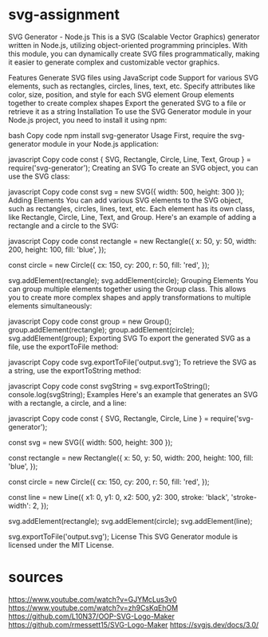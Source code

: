 # svg-assignment
SVG Generator - Node.js
This is a SVG (Scalable Vector Graphics) generator written in Node.js, utilizing object-oriented programming principles. With this module, you can dynamically create SVG files programmatically, making it easier to generate complex and customizable vector graphics.

Features
Generate SVG files using JavaScript code
Support for various SVG elements, such as rectangles, circles, lines, text, etc.
Specify attributes like color, size, position, and style for each SVG element
Group elements together to create complex shapes
Export the generated SVG to a file or retrieve it as a string
Installation
To use the SVG Generator module in your Node.js project, you need to install it using npm:

bash
Copy code
npm install svg-generator
Usage
First, require the svg-generator module in your Node.js application:

javascript
Copy code
const { SVG, Rectangle, Circle, Line, Text, Group } = require('svg-generator');
Creating an SVG
To create an SVG object, you can use the SVG class:

javascript
Copy code
const svg = new SVG({ width: 500, height: 300 });
Adding Elements
You can add various SVG elements to the SVG object, such as rectangles, circles, lines, text, etc. Each element has its own class, like Rectangle, Circle, Line, Text, and Group. Here's an example of adding a rectangle and a circle to the SVG:

javascript
Copy code
const rectangle = new Rectangle({
  x: 50,
  y: 50,
  width: 200,
  height: 100,
  fill: 'blue',
});

const circle = new Circle({
  cx: 150,
  cy: 200,
  r: 50,
  fill: 'red',
});

svg.addElement(rectangle);
svg.addElement(circle);
Grouping Elements
You can group multiple elements together using the Group class. This allows you to create more complex shapes and apply transformations to multiple elements simultaneously:

javascript
Copy code
const group = new Group();
group.addElement(rectangle);
group.addElement(circle);
svg.addElement(group);
Exporting SVG
To export the generated SVG as a file, use the exportToFile method:

javascript
Copy code
svg.exportToFile('output.svg');
To retrieve the SVG as a string, use the exportToString method:

javascript
Copy code
const svgString = svg.exportToString();
console.log(svgString);
Examples
Here's an example that generates an SVG with a rectangle, a circle, and a line:

javascript
Copy code
const { SVG, Rectangle, Circle, Line } = require('svg-generator');

const svg = new SVG({ width: 500, height: 300 });

const rectangle = new Rectangle({
  x: 50,
  y: 50,
  width: 200,
  height: 100,
  fill: 'blue',
});

const circle = new Circle({
  cx: 150,
  cy: 200,
  r: 50,
  fill: 'red',
});

const line = new Line({
  x1: 0,
  y1: 0,
  x2: 500,
  y2: 300,
  stroke: 'black',
  'stroke-width': 2,
});

svg.addElement(rectangle);
svg.addElement(circle);
svg.addElement(line);

svg.exportToFile('output.svg');
License
This SVG Generator module is licensed under the MIT License.
# sources
https://www.youtube.com/watch?v=GJYMcLus3v0
https://www.youtube.com/watch?v=zh9CsKqEhOM
https://github.com/L10N37/OOP-SVG-Logo-Maker
https://github.com/rmessett15/SVG-Logo-Maker
https://svgjs.dev/docs/3.0/